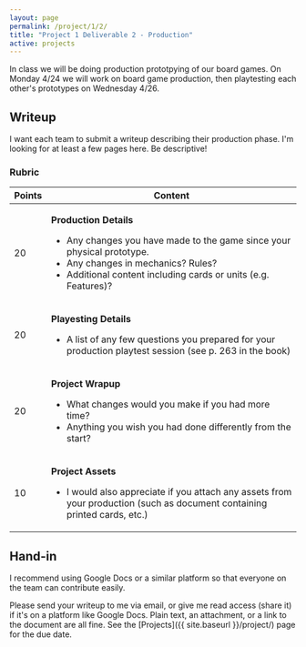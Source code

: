 ```yaml
---
layout: page
permalink: /project/1/2/
title: "Project 1 Deliverable 2 - Production"
active: projects
---
```


In class we will be doing production prototpying of our board games.
On Monday 4/24 we will work on board game production, then playtesting each other's prototypes on Wednesday 4/26.

## Writeup

I want each team to submit a writeup describing their production phase.
I'm looking for at least a few pages here.
Be descriptive!


### Rubric

<table class="table table-striped table-bordered">
  <thead>
    <tr>
      <th>Points</th>
      <th>Content</th>
    </tr>
  </thead>
  <tbody>

<tr>
<td>20</td>
<td markdown="block">

**Production Details**

* Any changes you have made to the game since your physical prototype.
* Any changes in mechanics? Rules?
* Additional content including cards or units (e.g. Features)?
</td>
</tr>

<tr>
<td>20</td>
<td markdown="block">

**Playesting Details**

* A list of any few questions you prepared for your production playtest session (see p. 263 in the book)
</td>
</tr>

<tr>
<td>20</td>
<td markdown="block">

**Project Wrapup**

* What changes would you make if you had more time?
* Anything you wish you had done differently from the start?

</td>
</tr>

<tr>
<td>10</td>
<td markdown="block">

**Project Assets**

* I would also appreciate if you attach any assets from your production (such as document containing printed cards, etc.)

</td>
</tr>

</tbody>
</table>



## Hand-in

I recommend using Google Docs or a similar platform so that everyone on the team can contribute easily.

Please send your writeup to me via email, or give me read access (share it) if it's on a platform like Google Docs.
Plain text, an attachment, or a link to the document are all fine.
See the [Projects]({{ site.baseurl }}/project/) page for the due date.
